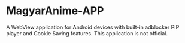 # MagyarAnime-APP
A WebView application for Android devices with built-in adblocker PIP player and Cookie Saving features. This application is not official.
